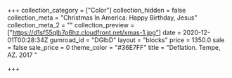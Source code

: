 +++
collection_category = ["Color"]
collection_hidden = false
collection_meta = "Christmas In America: Happy Birthday, Jesus"
collection_meta_2 = ""
collection_preview = ["https://d1sf55qlb7p6hz.cloudfront.net/xmas-1.jpg"]
date = 2020-12-01T00:28:34Z
gumroad_id = "DGIbD"
layout = "blocks"
price = 1350.0
sale = false
sale_price = 0
theme_color = "#36E7FF"
title = "Deflation. Tempe, AZ. 2017 "

+++
